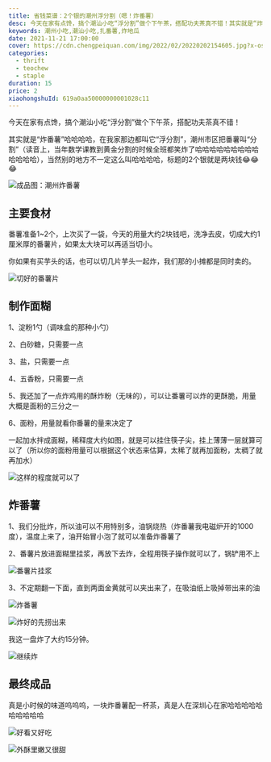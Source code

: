 ```yaml
---
title: 省钱菜谱：2个银的潮州浮分割（嗯！炸番薯）
desc: 今天在家有点馋，搞个潮汕小吃“浮分割”做个下午茶，搭配功夫茶真不错！其实就是“炸番薯”哈哈哈哈，在我家那边都叫它“浮分割”，潮州市区把番薯叫“分割”（读音上，当年数学课教到黄金分割的时候全班都笑炸了哈哈哈哈哈哈哈哈哈哈哈哈哈），当然别的地方不一定这么叫哈哈哈哈，标题的2个银就是两块钱
keywords: 潮州小吃,潮汕小吃,扎番薯,炸地瓜
date: 2021-11-21 17:00:00
cover: https://cdn.chengpeiquan.com/img/2022/02/20220202154605.jpg?x-oss-process=image/interlace,1
categories:
  - thrift
  - teochew
  - staple
duration: 15
price: 2
xiaohongshuId: 619a0aa50000000001028c11
---
```


今天在家有点馋，搞个潮汕小吃“浮分割”做个下午茶，搭配功夫茶真不错！

其实就是“炸番薯”哈哈哈哈，在我家那边都叫它“浮分割”，潮州市区把番薯叫“分割”（读音上，当年数学课教到黄金分割的时候全班都笑炸了哈哈哈哈哈哈哈哈哈哈哈哈哈），当然别的地方不一定这么叫哈哈哈哈，标题的2个银就是两块钱😂😂😂

![成品图：潮州炸番薯](https://cdn.chengpeiquan.com/img/2022/02/20220202154616.jpg?x-oss-process=image/interlace,1)

## 主要食材

番薯准备1~2个，上次买了一袋，今天的用量大约2块钱吧，洗净去皮，切成大约1厘米厚的番薯片，如果太大块可以再适当切小。

你如果有买芋头的话，也可以切几片芋头一起炸，我们那的小摊都是同时卖的。

![切好的番薯片](https://cdn.chengpeiquan.com/img/2022/02/20220202154624.jpg?x-oss-process=image/interlace,1)

## 制作面糊

1、淀粉1勺（调味盒的那种小勺）

2、白砂糖，只需要一点

3、盐，只需要一点

4、五香粉，只需要一点

5、我还加了一点炸鸡用的酥炸粉（无味的），可以让番薯可以炸的更酥脆，用量大概是面粉的三分之一

6、面粉，用量就看你番薯的量来决定了

一起加水拌成面糊，稀释度大约如图，就是可以挂住筷子尖，挂上薄薄一层就算可以了（所以你的面粉用量可以根据这个状态来估算，太稀了就再加面粉，太稠了就再加水）

![这样的程度就可以了](https://cdn.chengpeiquan.com/img/2022/02/20220202154623.jpg?x-oss-process=image/interlace,1)

## 炸番薯

1、我们分批炸，所以油可以不用特别多，油锅烧热（炸番薯我电磁炉开的1000度），温度上来了，油开始冒小泡了就可以准备炸番薯了

2、番薯片放进面糊里挂浆，再放下去炸，全程用筷子操作就可以了，锅铲用不上

![番薯片挂浆](https://cdn.chengpeiquan.com/img/2022/02/20220202154622.jpg?x-oss-process=image/interlace,1)

3、不定期翻一下面，直到两面金黄就可以夹出来了，在吸油纸上吸掉带出来的油

![炸番薯](https://cdn.chengpeiquan.com/img/2022/02/20220202154621.jpg?x-oss-process=image/interlace,1)

![炸好的先捞出来](https://cdn.chengpeiquan.com/img/2022/02/20220202154620.jpg?x-oss-process=image/interlace,1)

我这一盘炸了大约15分钟。

![继续炸](https://cdn.chengpeiquan.com/img/2022/02/20220202154619.jpg?x-oss-process=image/interlace,1)

## 最终成品

真是小时候的味道呜呜呜，一块炸番薯配一杯茶，真是人在深圳心在家哈哈哈哈哈哈哈哈哈哈

![好看又好吃](https://cdn.chengpeiquan.com/img/2022/02/20220202154618.jpg?x-oss-process=image/interlace,1)

![外酥里嫩又很甜](https://cdn.chengpeiquan.com/img/2022/02/20220202154617.jpg?x-oss-process=image/interlace,1)
